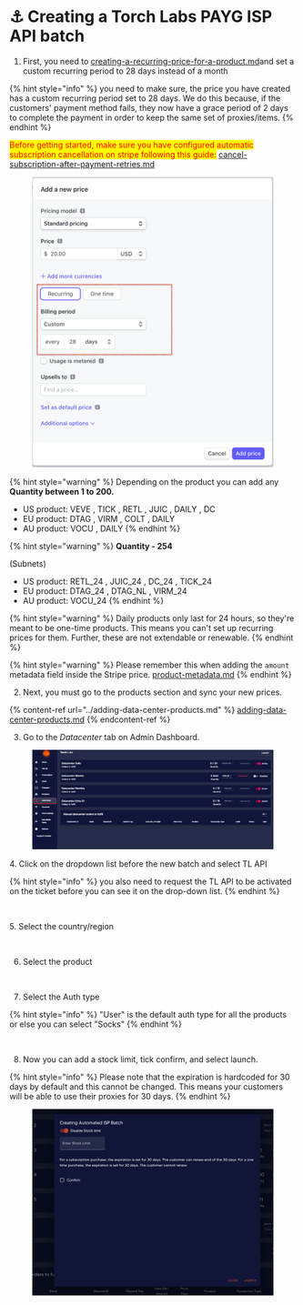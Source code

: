 # ⚓ Creating a Torch Labs PAYG ISP API batch

1. First, you need to [creating-a-recurring-price-for-a-product.md](../../product-settings/creating-a-recurring-price-for-a-product.md "mention")and set a custom recurring period to 28 days instead of a month

{% hint style="info" %}
you need to make sure, the price you have created has a custom recurring period set to 28 days. We do this because, if the customers' payment method fails, they now have a grace period of 2 days to complete the payment in order to keep the same set of proxies/items.
{% endhint %}

<mark style="color:red;">Before getting started, make sure you have configured automatic subscription cancellation on stripe following this guide:</mark> [cancel-subscription-after-payment-retries.md](../../errors-and-faq/stripe/cancel-subscription-after-payment-retries.md "mention")

<figure><img src="../../.gitbook/assets/Screenshot 2023-04-12 at 3.57.09 PM.png" alt=""><figcaption></figcaption></figure>

{% hint style="warning" %}
Depending on the product you can add any **Quantity between 1 to 200.**

* US product: VEVE , TICK , RETL , JUIC , DAILY , DC
* EU product: DTAG , VIRM , COLT , DAILY
* AU product: VOCU , DAILY
{% endhint %}

{% hint style="warning" %}
**Quantity - 254**

(Subnets)

* US product: RETL\_24 , JUIC\_24 , DC\_24 , TICK\_24
* EU product: DTAG\_24 , DTAG\_NL , VIRM\_24
* AU product: VOCU\_24
{% endhint %}

{% hint style="warning" %}
Daily products only last for 24 hours, so they're meant to be one-time products. This means you can't set up recurring prices for them. Further, these are not extendable or renewable.
{% endhint %}

{% hint style="warning" %}
Please remember this when adding the `amount` metadata field inside the Stripe price. [product-metadata.md](../../product-settings/product-metadata.md "mention")
{% endhint %}

2. Next, you must go to the products section and sync your new prices.

{% content-ref url="../adding-data-center-products.md" %}
[adding-data-center-products.md](../adding-data-center-products.md)
{% endcontent-ref %}

3. Go to the _Datacenter_ tab on Admin Dashboard.

<figure><img src="../../.gitbook/assets/5 (9).png" alt=""><figcaption></figcaption></figure>

4\. Click on the dropdown list before the new batch and select TL API

{% hint style="info" %}
you also need to request the TL API to be activated on the ticket before you can see it on the drop-down list.
{% endhint %}

<figure><img src="../../.gitbook/assets/2024-05-13 15_49_14-TorchLabs • Login.png" alt=""><figcaption></figcaption></figure>

5\. Select the country/region

<figure><img src="../../.gitbook/assets/2024-05-13 15_54_29-TorchLabs • Login.png" alt=""><figcaption></figcaption></figure>

6. Select the product

<figure><img src="../../.gitbook/assets/2024-05-13 15_57_16-TorchLabs • Login.png" alt=""><figcaption></figcaption></figure>

7. Select the Auth type

{% hint style="info" %}
"User" is the default auth type for all the products or else you can select "Socks"
{% endhint %}

<figure><img src="../../.gitbook/assets/2024-05-13 15_46_14-TorchLabs • Login.png" alt=""><figcaption></figcaption></figure>

8. &#x20;Now you can add a stock limit, tick confirm, and select launch.&#x20;

{% hint style="info" %}
Please note that the expiration is hardcoded for 30 days by default and this cannot be changed. This means your customers will be able to use their proxies for 30 days.
{% endhint %}

<figure><img src="../../.gitbook/assets/Screenshot 2023-04-12 at 4.30.01 PM.png" alt=""><figcaption></figcaption></figure>
